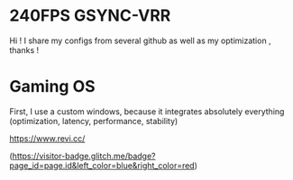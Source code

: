# 240FPS GSYNC-VRR
Hi ! I share my configs from several github as well as my optimization , thanks !








# Gaming OS 
First, I use a custom windows, because it integrates absolutely everything (optimization, latency, performance, stability)

https://www.revi.cc/

(https://visitor-badge.glitch.me/badge?page_id=page.id&left_color=blue&right_color=red)
                
